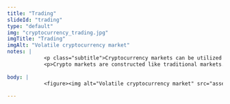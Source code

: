 ```yaml
--- 
title: "Trading"
slideId: "trading"
type: "default"
img: "cryptocurrency_trading.jpg"
imgTitle: "Trading"
imgAlt: "Volatile cryptocurrency market"
notes: | 
            <p class="subtitle">Cryptocurrency markets can be utilized the same way traditional markets are. However, these markets can be more volatile.</p>
            <p>Crypto markets are constructed like traditional markets. As traditional stocks can be traded in attempts to gain a profit, so can cryptocurrencies. Cryptocurrency exchanges work similar to stock trading platforms. Some day traders have even shifted towards cryptocurrency markets. We are currently seeing an institutionalization of cryptocurrency, with traditional financial entities adopting or accepting cryptocurrency. Major banks and investors have invested in cryptocurrency. There are also alternate markets that have arisen that have analogous counterparts in the stock market, such as a futures market. Bitcoin futures were first offered by CME and CBOE.</p>
        
body: | 
            <figure><img alt="Volatile cryptocurrency market" src="assets/img/cryptocurrency_trading.jpg" title="Trading"></figure>
        
---
```

